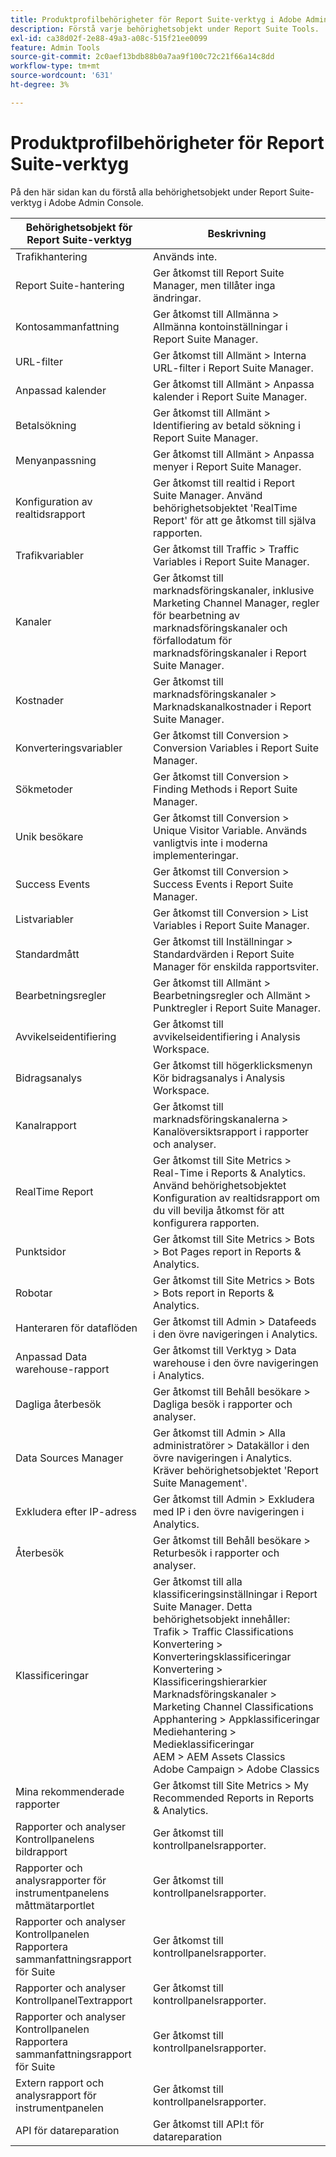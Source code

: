 ```yaml
---
title: Produktprofilbehörigheter för Report Suite-verktyg i Adobe Admin Console
description: Förstå varje behörighetsobjekt under Report Suite Tools.
exl-id: ca38d02f-2e88-49a3-a08c-515f21ee0099
feature: Admin Tools
source-git-commit: 2c0aef13bdb88b0a7aa9f100c72c21f66a14c8dd
workflow-type: tm+mt
source-wordcount: '631'
ht-degree: 3%

---
```


# Produktprofilbehörigheter för Report Suite-verktyg

På den här sidan kan du förstå alla behörighetsobjekt under Report Suite-verktyg i Adobe Admin Console.

| Behörighetsobjekt för Report Suite-verktyg | Beskrivning |
|------|------|
| Trafikhantering | Används inte. |
| Report Suite-hantering | Ger åtkomst till Report Suite Manager, men tillåter inga ändringar. |
| Kontosammanfattning | Ger åtkomst till Allmänna > Allmänna kontoinställningar i Report Suite Manager. |
| URL-filter | Ger åtkomst till Allmänt > Interna URL-filter i Report Suite Manager. |
| Anpassad kalender | Ger åtkomst till Allmänt > Anpassa kalender i Report Suite Manager. |
| Betalsökning | Ger åtkomst till Allmänt > Identifiering av betald sökning i Report Suite Manager. |
| Menyanpassning | Ger åtkomst till Allmänt > Anpassa menyer i Report Suite Manager. |
| Konfiguration av realtidsrapport | Ger åtkomst till realtid i Report Suite Manager. Använd behörighetsobjektet &#39;RealTime Report&#39; för att ge åtkomst till själva rapporten. |
| Trafikvariabler | Ger åtkomst till Traffic > Traffic Variables i Report Suite Manager. |
| Kanaler | Ger åtkomst till marknadsföringskanaler, inklusive Marketing Channel Manager, regler för bearbetning av marknadsföringskanaler och förfallodatum för marknadsföringskanaler i Report Suite Manager. |
| Kostnader | Ger åtkomst till marknadsföringskanaler > Marknadskanalkostnader i Report Suite Manager. |
| Konverteringsvariabler | Ger åtkomst till Conversion > Conversion Variables i Report Suite Manager. |
| Sökmetoder | Ger åtkomst till Conversion > Finding Methods i Report Suite Manager. |
| Unik besökare | Ger åtkomst till Conversion > Unique Visitor Variable. Används vanligtvis inte i moderna implementeringar. |
| Success Events | Ger åtkomst till Conversion > Success Events i Report Suite Manager. |
| Listvariabler | Ger åtkomst till Conversion > List Variables i Report Suite Manager. |
| Standardmått | Ger åtkomst till Inställningar > Standardvärden i Report Suite Manager för enskilda rapportsviter. |
| Bearbetningsregler | Ger åtkomst till Allmänt > Bearbetningsregler och Allmänt > Punktregler i Report Suite Manager. |
| Avvikelseidentifiering | Ger åtkomst till avvikelseidentifiering i Analysis Workspace. |
| Bidragsanalys | Ger åtkomst till högerklicksmenyn Kör bidragsanalys i Analysis Workspace. |
| Kanalrapport | Ger åtkomst till marknadsföringskanalerna > Kanalöversiktsrapport i rapporter och analyser. |
| RealTime Report | Ger åtkomst till Site Metrics > Real-Time i Reports &amp; Analytics. Använd behörighetsobjektet Konfiguration av realtidsrapport om du vill bevilja åtkomst för att konfigurera rapporten. |
| Punktsidor | Ger åtkomst till Site Metrics > Bots > Bot Pages report in Reports &amp; Analytics. |
| Robotar | Ger åtkomst till Site Metrics > Bots > Bots report in Reports &amp; Analytics. |
| Hanteraren för dataflöden | Ger åtkomst till Admin > Datafeeds i den övre navigeringen i Analytics. |
| Anpassad Data warehouse-rapport | Ger åtkomst till Verktyg > Data warehouse i den övre navigeringen i Analytics. |
| Dagliga återbesök | Ger åtkomst till Behåll besökare > Dagliga besök i rapporter och analyser. |
| Data Sources Manager | Ger åtkomst till Admin > Alla administratörer > Datakällor i den övre navigeringen i Analytics. Kräver behörighetsobjektet &#39;Report Suite Management&#39;. |
| Exkludera efter IP-adress | Ger åtkomst till Admin > Exkludera med IP i den övre navigeringen i Analytics. |
| Återbesök | Ger åtkomst till Behåll besökare > Returbesök i rapporter och analyser. |
| Klassificeringar | Ger åtkomst till alla klassificeringsinställningar i Report Suite Manager. Detta behörighetsobjekt innehåller: <br>Trafik > Traffic Classifications<br>Konvertering > Konverteringsklassificeringar<br>Konvertering > Klassificeringshierarkier<br>Marknadsföringskanaler > Marketing Channel Classifications<br>Apphantering > Appklassificeringar<br>Mediehantering > Medieklassificeringar<br>AEM > AEM Assets Classics<br>Adobe Campaign > Adobe Classics |
| Mina rekommenderade rapporter | Ger åtkomst till Site Metrics > My Recommended Reports in Reports &amp; Analytics. |
| Rapporter och analyser Kontrollpanelens bildrapport | Ger åtkomst till kontrollpanelsrapporter. |
| Rapporter och analysrapporter för instrumentpanelens måttmätarportlet | Ger åtkomst till kontrollpanelsrapporter. |
| Rapporter och analyser Kontrollpanelen Rapportera sammanfattningsrapport för Suite | Ger åtkomst till kontrollpanelsrapporter. |
| Rapporter och analyser KontrollpanelTextrapport | Ger åtkomst till kontrollpanelsrapporter. |
| Rapporter och analyser Kontrollpanelen Rapportera sammanfattningsrapport för Suite | Ger åtkomst till kontrollpanelsrapporter. |
| Extern rapport och analysrapport för instrumentpanelen | Ger åtkomst till kontrollpanelsrapporter. |
| API för datareparation | Ger åtkomst till API:t för datareparation |
